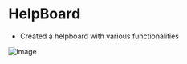 # HelpBoard

- Created a helpboard with various functionalities

![image](https://user-images.githubusercontent.com/56244788/107159799-49eb7a00-69b8-11eb-87f1-fd25de26214f.png)
